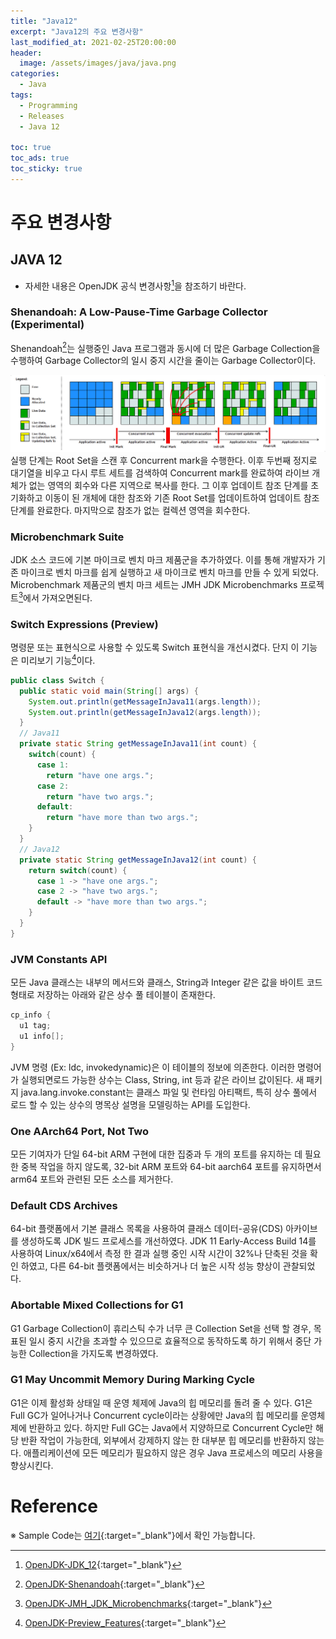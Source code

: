 ```yaml
---
title: "Java12"
excerpt: "Java12의 주요 변경사항"
last_modified_at: 2021-02-25T20:00:00
header:
  image: /assets/images/java/java.png
categories:
  - Java
tags:
  - Programming
  - Releases
  - Java 12

toc: true
toc_ads: true
toc_sticky: true
---
```


# 주요 변경사항
## JAVA 12
- 자세한 내용은 OpenJDK 공식 변경사항[^Java12]을 참조하기 바란다.

### Shenandoah: A Low-Pause-Time Garbage Collector (Experimental)
Shenandoah[^shenandoah]는 실행중인 Java 프로그램과 동시에 더 많은 Garbage Collection을 수행하여 Garbage Collector의 일시 중지 시간을 줄이는 Garbage Collector이다.

![shenandoah](../../assets/images/java/shenandoah-gc-cycle.png)
실행 단계는 Root Set을 스캔 후 Concurrent mark을 수행한다.
이후 두번째 정지로 대기열을 비우고 다시 루트 세트를 검색하여 Concurrent mark를 완료하여 라이브 개체가 없는 영역의 회수와 다른 지역으로 복사를 한다.
그 이후 업데이트 참조 단계를 초기화하고 이동이 된 개체에 대한 참조와 기존 Root Set를 업데이트하여 업데이트 참조 단계를 완료한다.
마지막으로 참조가 없는 컬렉션 영역을 회수한다.

### Microbenchmark Suite
JDK 소스 코드에 기본 마이크로 벤치 마크 제품군을 추가하였다. 이를 통해 개발자가 기존 마이크로 벤치 마크를 쉽게 실행하고 새 마이크로 벤치 마크를 만들 수 있게 되었다. Microbenchmark 제품군의 벤치 마크 세트는 JMH JDK Microbenchmarks 프로젝트[^JMH]에서 가져오면된다.

### Switch Expressions (Preview)
명령문 또는 표현식으로 사용할 수 있도록 Switch 표현식을 개선시켰다. 단지 이 기능은 미리보기 기능[^Preview]이다.
```java
public class Switch {
  public static void main(String[] args) {
    System.out.println(getMessageInJava11(args.length));
    System.out.println(getMessageInJava12(args.length));
  }
  // Java11
  private static String getMessageInJava11(int count) {
    switch(count) {
      case 1:
        return "have one args.";
      case 2:
        return "have two args.";
      default:
        return "have more than two args.";
    }
  }
  // Java12
  private static String getMessageInJava12(int count) {
    return switch(count) {
      case 1 -> "have one args.";
      case 2 -> "have two args.";
      default -> "have more than two args.";
    }
  }
}
```

### JVM Constants API
모든 Java 클래스는 내부의 메서드와 클래스, String과 Integer 같은 값을 바이트 코드 형태로 저장하는 아래와 같은 상수 풀 테이블이 존재한다.
```java
cp_info {
  u1 tag;
  u1 info[];
}
```
JVM 명령 (Ex: ldc, invokedynamic)은 이 테이블의 정보에 의존한다. 이러한 명령어가 실행되면로드 가능한 상수는 Class, String, int 등과 같은 라이브 값이된다.
새 패키지 java.lang.invoke.constant는 클래스 파일 및 런타임 아티팩트, 특히 상수 풀에서 로드 할 수 있는 상수의 명목상 설명을 모델링하는 API를 도입한다.

### One AArch64 Port, Not Two
모든 기여자가 단일 64-bit ARM 구현에 대한 집중과 두 개의 포트를 유지하는 데 필요한 중복 작업을 하지 않도록, 32-bit ARM 포트와 64-bit aarch64 포트를 유지하면서 arm64 포트와 관련된 모든 소스를 제거한다.

### Default CDS Archives
64-bit 플랫폼에서 기본 클래스 목록을 사용하여 클래스 데이터-공유(CDS) 아카이브를 생성하도록 JDK 빌드 프로세스를 개선하였다. JDK 11 Early-Access Build 14를 사용하여 Linux/x64에서 측정 한 결과 실행 중인 시작 시간이 32%나 단축된 것을 확인 하였고, 다른 64-bit 플랫폼에서는 비슷하거나 더 높은 시작 성능 향상이 관찰되었다.

### Abortable Mixed Collections for G1
G1 Garbage Collection이 휴리스틱 수가 너무 큰 Collection Set을 선택 할 경우, 목표된 일시 중지 시간을 초과할 수 있으므로 효율적으로 동작하도록 하기 위해서 중단 가능한 Collection을 가지도록 변경하였다.

### G1 May Uncommit Memory During Marking Cycle
G1은 이제 활성화 상태일 때 운영 체제에 Java의 힙 메모리를 돌려 줄 수 있다. G1은 Full GC가 일어나거나 Concurrent cycle이라는 상황에만 Java의 힙 메모리를 운영체제에 반환하고 있다. 하지만 Full GC는 Java에서 지양하므로 Concurrent Cycle만 해당 반환 작업이 가능한데, 외부에서 강제하지 않는 한 대부분 힙 메모리를 반환하지 않는다.
애플리케이션에 모든 메모리가 필요하지 않은 경우 Java 프로세스의 메모리 사용을 향상시킨다.

# Reference
[^Java12]: [OpenJDK-JDK_12](https://openjdk.java.net/projects/jdk/12/){:target="_blank"}
[^Shenandoah]: [OpenJDK-Shenandoah](https://wiki.openjdk.java.net/display/shenandoah/Main){:target="_blank"}
[^Preview]: [OpenJDK-Preview_Features](https://openjdk.java.net/jeps/12){:target="_blank"}
[^JMH]: [OpenJDK-JMH_JDK_Microbenchmarks](http://openjdk.java.net/projects/code-tools/jmh-jdk-microbenchmarks/){:target="_blank"}

※ Sample Code는 [여기](https://github.com/GracefulSoul/java/tree/master/src/main/java/java12){:target="_blank"}에서 확인 가능합니다.